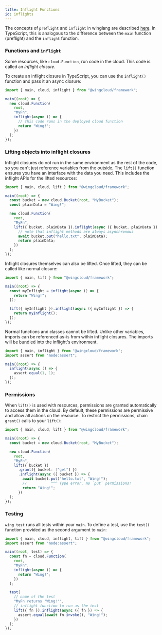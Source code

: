 ```yaml
---
title: Inflight Functions
id: inflights
---
```


The concepts of `preflight` and `inflight` in winglang are described [here](../02-concepts/01-preflight-and-inflight.md).
In TypeScript, this is analogous to the difference between the `main` function (preflight) and the `inflight` function.

### Functions and `inflight`

Some resources, like `cloud.Function`, run code in the cloud. This code is called an *inflight closure*.

To create an inflight closure in TypeScript, you can use the `inflight()` function and pass it an async closure:

```ts
import { main, cloud, inflight } from "@wingcloud/framework";

main((root) => {
  new cloud.Function(
    root,
    "MyFn",
    inflight(async () => {
      // This code runs in the deployed cloud function
      return "Wing!";
    })
  );
});
```

### Lifting objects into inflight closures

Inflight closures do not run in the same environment as the rest of the code, so you can't just reference variables from the outside.
The `lift()` function ensures you have an interface with the data you need. This includes the inflight APIs for the lifted resources:

```ts
import { main, cloud, lift } from "@wingcloud/framework";

main((root) => {
  const bucket = new cloud.Bucket(root, "MyBucket");
  const plainData = "Wing!";

  new cloud.Function(
    root,
    "MyFn",
    lift({ bucket, plainData }).inflight(async ({ bucket, plainData }) => {
      // note that inflight methods are always asynchronous
      await bucket.put("hello.txt", plainData);
      return plainData;
    })
  );
});
```

Inflight closures themselves can also be lifted. Once lifted, they can be called like normal closure:

```ts
import { main, lift } from "@wingcloud/framework";

main((root) => {
  const myInflight = inflight(async () => {
    return "Wing!";
  });

  lift({ myInflight }).inflight(async ({ myInflight }) => {
    return myInflight();
  });
});
```

Normal functions and classes cannot be lifted.
Unlike other variables, imports can be referenced as-is from within inflight closures. The imports will be bundled into the inflight's environment.

```ts
import { main, inflight } from "@wingcloud/framework";
import assert from "node:assert";

main((root) => {
  inflight(async () => {
    assert.equal(1, 1);
  });
});
```

### Permissions

When `lift()` is used with resources, permissions are granted automatically to access them in the cloud.
By default, these permissions are permissive and allow all actions on the resource.
To restrict the permissions, chain `grant()` calls to your `lift()`:

```ts
import { main, cloud, lift } from "@wingcloud/framework";

main((root) => {
  const bucket = new cloud.Bucket(root, "MyBucket");

  new cloud.Function(
    root,
    "MyFn",
    lift({ bucket })
      .grant({ bucket: ["get"] })
      .inflight(async ({ bucket }) => {
        await bucket.put("hello.txt", "Wing!");
        //           ^^^ Type error, no `put` permissions!
        return "Wing!";
      })
  );
});
```

### Testing

`wing test` runs all tests within your `main`. To define a test, use the `test()` function provided as the second argument to `main`:

```ts
import { main, cloud, inflight, lift } from "@wingcloud/framework";
import assert from "node:assert";

main((root, test) => {
  const fn = cloud.Function(
    root,
    "MyFn",
    inflight(async () => {
      return "Wing!";
    })
  );

  test(
    // name of the test
    "MyFn returns 'Wing!'",
    // inflight function to run as the test
    lift({ fn }).inflight(async ({ fn }) => {
      assert.equal(await fn.invoke(), "Wing!");
    })
  );
});
```
